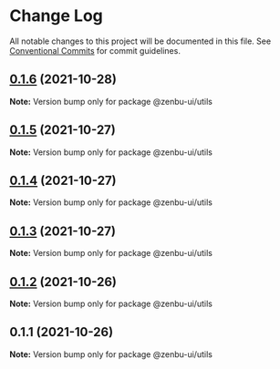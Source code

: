 # Change Log

All notable changes to this project will be documented in this file.
See [Conventional Commits](https://conventionalcommits.org) for commit guidelines.

## [0.1.6](https://github.com/KodepandaID/zenbu-ui/compare/@zenbu-ui/utils@0.1.5...@zenbu-ui/utils@0.1.6) (2021-10-28)

**Note:** Version bump only for package @zenbu-ui/utils





## [0.1.5](https://github.com/KodepandaID/zenbu-ui/compare/@zenbu-ui/utils@0.1.4...@zenbu-ui/utils@0.1.5) (2021-10-27)

**Note:** Version bump only for package @zenbu-ui/utils





## [0.1.4](https://github.com/KodepandaID/zenbu-ui/compare/@zenbu-ui/utils@0.1.3...@zenbu-ui/utils@0.1.4) (2021-10-27)

**Note:** Version bump only for package @zenbu-ui/utils





## [0.1.3](https://github.com/KodepandaID/zenbu-ui/compare/@zenbu-ui/utils@0.1.2...@zenbu-ui/utils@0.1.3) (2021-10-27)

**Note:** Version bump only for package @zenbu-ui/utils





## [0.1.2](https://github.com/KodepandaID/zenbu-ui/compare/@zenbu-ui/utils@0.1.1...@zenbu-ui/utils@0.1.2) (2021-10-26)

**Note:** Version bump only for package @zenbu-ui/utils





## 0.1.1 (2021-10-26)

**Note:** Version bump only for package @zenbu-ui/utils
